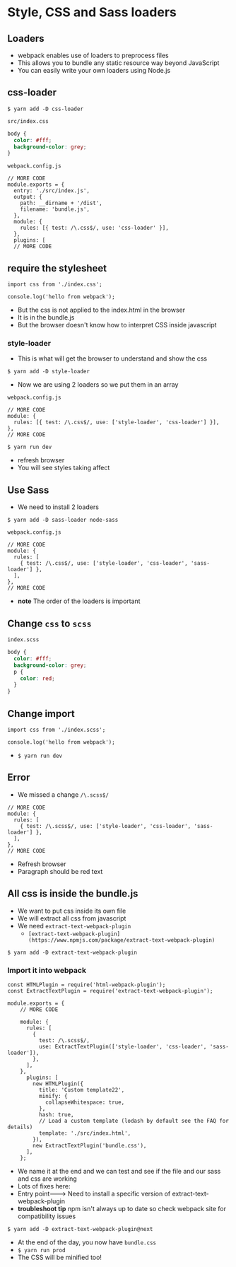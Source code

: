 # Style, CSS and Sass loaders
## Loaders
* webpack enables use of loaders to preprocess files
* This allows you to bundle any static resource way beyond JavaScript
* You can easily write your own loaders using Node.js

## css-loader
`$ yarn add -D css-loader`

`src/index.css`

```css
body {
  color: #fff;
  background-color: grey;
}
```

`webpack.config.js`

```
// MORE CODE
module.exports = {
  entry: './src/index.js',
  output: {
    path: __dirname + '/dist',
    filename: 'bundle.js',
  },
  module: {
    rules: [{ test: /\.css$/, use: 'css-loader' }],
  },
  plugins: [
  // MORE CODE
```

## require the stylesheet
```
import css from './index.css';

console.log('hello from webpack');
```

* But the css is not applied to the index.html in the browser
* It is in the bundle.js
* But the browser doesn't know how to interpret CSS inside javascript

### style-loader
* This is what will get the browser to understand and show the css

`$ yarn add -D style-loader`

* Now we are using 2 loaders so we put them in an array

`webpack.config.js`

```
// MORE CODE
module: {
  rules: [{ test: /\.css$/, use: ['style-loader', 'css-loader'] }],
},
// MORE CODE
```

`$ yarn run dev`

* refresh browser
* You will see styles taking affect

## Use Sass
* We need to install 2 loaders

`$ yarn add -D sass-loader node-sass`

`webpack.config.js`

```
// MORE CODE
module: {
  rules: [
    { test: /\.css$/, use: ['style-loader', 'css-loader', 'sass-loader'] },
  ],
},
// MORE CODE
```

* **note** The order of the loaders is important

## Change `css` to `scss`
`index.scss`

```css
body {
  color: #fff;
  background-color: grey;
  p {
    color: red;
  }
}
```

## Change import
```
import css from './index.scss';

console.log('hello from webpack');
```

* `$ yarn run dev`

## Error
* We missed a change `/\.scss$/`

```
// MORE CODE
module: {
  rules: [
    { test: /\.scss$/, use: ['style-loader', 'css-loader', 'sass-loader'] },
  ],
},
// MORE CODE
```

* Refresh browser
* Paragraph should be red text

## All css is inside the bundle.js
* We want to put css inside its own file
* We will extract all css from javascript
* We need `extract-text-webpack-plugin`
    - `[extract-text-webpack-plugin](https://www.npmjs.com/package/extract-text-webpack-plugin)`

`$ yarn add -D extract-text-webpack-plugin`

### Import it into webpack
```
const HTMLPlugin = require('html-webpack-plugin');
const ExtractTextPlugin = require('extract-text-webpack-plugin');

module.exports = {
    // MORE CODE

    module: {
      rules: [
        {
          test: /\.scss$/,
          use: ExtractTextPlugin(['style-loader', 'css-loader', 'sass-loader']),
        },
      ],
    },
      plugins: [
        new HTMLPlugin({
          title: 'Custom template22',
          minify: {
            collapseWhitespace: true,
          },
          hash: true,
          // Load a custom template (lodash by default see the FAQ for details)
          template: './src/index.html',
        }),
        new ExtractTextPlugin('bundle.css'),
      ],
    };
```

* We name it at the end and we can test and see if the file and our sass and css are working
* Lots of fixes here:
* Entry point---> Need to install a specific version of extract-text-webpack-plugin
* **troubleshoot tip** npm isn't always up to date so check webpack site for compatibility issues

`$ yarn add -D extract-text-webpack-plugin@next`

* At the end of the day, you now have `bundle.css`
* `$ yarn run prod`
* The CSS will be minified too!
